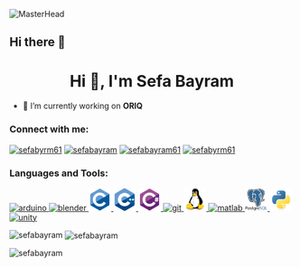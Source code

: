 
![MasterHead](https://media.licdn.com/dms/image/v2/D4D16AQGz2Mn9iySuiQ/profile-displaybackgroundimage-shrink_350_1400/B4DZcbi_cjGgAg-/0/1748513854411?e=1753920000&v=beta&t=sElXtAOWzZ1xmSD5E3yMwHsuCiuZ6U8MzHUMnobJUJs)


## Hi there 👋 
<h1 align="center">Hi 👋, I'm Sefa Bayram</h1>




- 🔭 I’m currently working on **ORIQ**

<h3 align="left">Connect with me:</h3>
<p align="left">
<a href="https://twitter.com/sefabyrm61" target="blank"><img align="center" src="https://raw.githubusercontent.com/rahuldkjain/github-profile-readme-generator/master/src/images/icons/Social/twitter.svg" alt="sefabyrm61" height="30" width="40" /></a>
<a href="https://linkedin.com/in/sefabayram" target="blank"><img align="center" src="https://raw.githubusercontent.com/rahuldkjain/github-profile-readme-generator/master/src/images/icons/Social/linked-in-alt.svg" alt="sefabayram" height="30" width="40" /></a>
<a href="https://kaggle.com/sefabayram61" target="blank"><img align="center" src="https://raw.githubusercontent.com/rahuldkjain/github-profile-readme-generator/master/src/images/icons/Social/kaggle.svg" alt="sefabayram61" height="30" width="40" /></a>
<a href="https://instagram.com/sefabyrm61" target="blank"><img align="center" src="https://raw.githubusercontent.com/rahuldkjain/github-profile-readme-generator/master/src/images/icons/Social/instagram.svg" alt="sefabyrm61" height="30" width="40" /></a>
</p>

<h3 align="left">Languages and Tools:</h3>
<p align="left"> <a href="https://www.arduino.cc/" target="_blank" rel="noreferrer"> <img src="https://cdn.worldvectorlogo.com/logos/arduino-1.svg" alt="arduino" width="40" height="40"/> </a> <a href="https://www.blender.org/" target="_blank" rel="noreferrer"> <img src="https://download.blender.org/branding/community/blender_community_badge_white.svg" alt="blender" width="40" height="40"/> </a> <a href="https://www.cprogramming.com/" target="_blank" rel="noreferrer"> <img src="https://raw.githubusercontent.com/devicons/devicon/master/icons/c/c-original.svg" alt="c" width="40" height="40"/> </a> <a href="https://www.w3schools.com/cpp/" target="_blank" rel="noreferrer"> <img src="https://raw.githubusercontent.com/devicons/devicon/master/icons/cplusplus/cplusplus-original.svg" alt="cplusplus" width="40" height="40"/> </a> <a href="https://www.w3schools.com/cs/" target="_blank" rel="noreferrer"> <img src="https://raw.githubusercontent.com/devicons/devicon/master/icons/csharp/csharp-original.svg" alt="csharp" width="40" height="40"/> </a> <a href="https://git-scm.com/" target="_blank" rel="noreferrer"> <img src="https://www.vectorlogo.zone/logos/git-scm/git-scm-icon.svg" alt="git" width="40" height="40"/> </a> <a href="https://www.linux.org/" target="_blank" rel="noreferrer"> <img src="https://raw.githubusercontent.com/devicons/devicon/master/icons/linux/linux-original.svg" alt="linux" width="40" height="40"/> </a> <a href="https://www.mathworks.com/" target="_blank" rel="noreferrer"> <img src="https://upload.wikimedia.org/wikipedia/commons/2/21/Matlab_Logo.png" alt="matlab" width="40" height="40"/> </a> <a href="https://www.postgresql.org" target="_blank" rel="noreferrer"> <img src="https://raw.githubusercontent.com/devicons/devicon/master/icons/postgresql/postgresql-original-wordmark.svg" alt="postgresql" width="40" height="40"/> </a> <a href="https://www.python.org" target="_blank" rel="noreferrer"> <img src="https://raw.githubusercontent.com/devicons/devicon/master/icons/python/python-original.svg" alt="python" width="40" height="40"/> </a> <a href="https://unity.com/" target="_blank" rel="noreferrer"> <img src="https://www.vectorlogo.zone/logos/unity3d/unity3d-icon.svg" alt="unity" width="40" height="40"/> </a> </p>

<p><img align="left" src="https://github-readme-stats.vercel.app/api/top-langs?username=sefabayram&show_icons=true&locale=en&layout=compact" alt="sefabayram" /></p>

<p>&nbsp;<img align="center" src="https://github-readme-stats.vercel.app/api?username=sefabayram&show_icons=true&locale=en" alt="sefabayram" /></p>
<p align="left"> <img src="https://komarev.com/ghpvc/?username=sefabayram&label=Profile%20views&color=0e75b6&style=flat" alt="sefabayram" /> </p>
